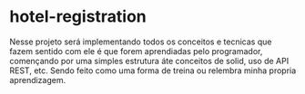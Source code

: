 # hotel-registration
Nesse projeto será implementando todos os conceitos e tecnicas que fazem sentido com ele é que forem aprendiadas pelo programador, començando por uma simples estrutura áte conceitos de solid, uso de API REST, etc. Sendo feito como uma forma de treina ou relembra minha propria aprendizagem.

